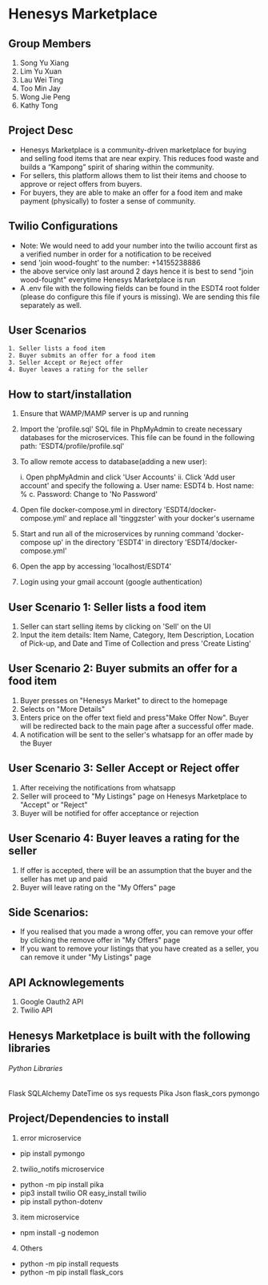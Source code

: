 # Henesys Marketplace

## Group Members
1. Song Yu Xiang
2. Lim Yu Xuan
3. Lau Wei Ting
4. Too Min Jay
5. Wong Jie Peng
6. Kathy Tong

## Project Desc
- Henesys Marketplace is a community-driven marketplace for buying and selling food items that are near expiry. This reduces food waste and builds a “Kampong” spirit of sharing within the community. 
- For sellers, this platform allows them to list their items and choose to approve or reject offers from buyers. 
- For buyers, they are able to make an offer for a food item and make payment (physically) to foster a sense of community. 

## Twilio Configurations
- Note: We would need to add your number into the twilio account first as a verified number in order for a notification to be received 
- send 'join wood-fought' to the number: +14155238886 
- the above service only last around 2 days hence it is best to send "join wood-fought" everytime Henesys Marketplace is run 
- A .env file with the following fields can be found in the ESDT4 root folder (please do configure this file if yours is missing). We are sending this file separately as well.

## User Scenarios 
    1. Seller lists a food item 
    2. Buyer submits an offer for a food item 
    3. Seller Accept or Reject offer 
    4. Buyer leaves a rating for the seller 

## How to start/installation
1. Ensure that WAMP/MAMP server is up and running
2. Import the 'profile.sql' SQL file in PhpMyAdmin to create necessary databases for the microservices. This file can be found in the following path: 'ESDT4/profile/profile.sql'
3. To allow remote access to database(adding a new user): 
  
    i. Open phpMyAdmin and click 'User Accounts'
    ii. Click 'Add user account' and specify the following 
      a. User name: ESDT4
      b. Host name: %
      c. Password: Change to 'No Password'

4. Open file docker-compose.yml in directory 'ESDT4/docker-compose.yml' and replace all 'tinggzster' with your docker's username
5. Start and run all of the microservices by running command 'docker-compose up' in the directory 'ESDT4'
in directory 'ESDT4/docker-compose.yml'
6. Open the app by accessing 'localhost/ESDT4'
7. Login using your gmail account (google authentication)

## User Scenario 1: Seller lists a food item 
1. Seller can start selling items by clicking on 'Sell' on the UI 
2. Input the item details: Item Name, Category, Item Description, Location of Pick-up, and Date and Time of Collection and press 'Create Listing' 

## User Scenario 2: Buyer submits an offer for a food item 
1. Buyer presses on "Henesys Market" to direct to the homepage
2. Selects on "More Details"
3. Enters price on the offer text field and press"Make Offer Now". Buyer will be redirected back to the main page after a successful offer made.
4. A notification will be sent to the seller's whatsapp for an offer made by the Buyer 

## User Scenario 3: Seller Accept or Reject offer 
1. After receiving the notifications from whatsapp 
2. Seller will proceed to "My Listings" page on Henesys Marketplace to "Accept" or "Reject" 
3. Buyer will be notified for offer acceptance or rejection

## User Scenario 4: Buyer leaves a rating for the seller 
1. If offer is accepted, there will be an assumption that the buyer and the seller has met up and paid 
2. Buyer will leave rating on the "My Offers" page

## Side Scenarios: 
- If you realised that you made a wrong offer, you can remove your offer by clicking the remove offer in "My Offers" page 
- If you want to remove your listings that you have created as a seller, you can remove it under "My Listings" page

## API Acknowlegements
1. Google Oauth2 API
2. Twilio API

## Henesys Marketplace is built with the following libraries 

######  Python Libraries 
Flask
SQLAlchemy
DateTime
os
sys
requests
Pika
Json
flask_cors
pymongo 

## Project/Dependencies to install 
1. error microservice 
- pip install pymongo

2. twilio_notifs microservice
- python -m pip install pika
- pip3 install twilio OR easy_install twilio
- pip install python-dotenv

3. item microservice
- npm install -g nodemon

4. Others
- python -m pip install requests
- python -m pip install flask_cors